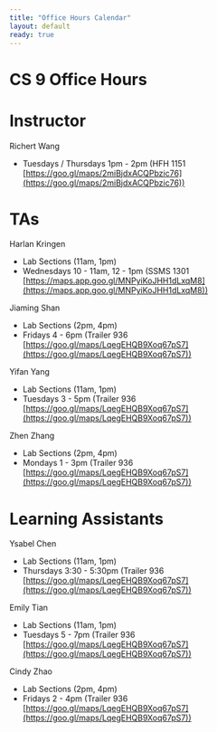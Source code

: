```yaml
---
title: "Office Hours Calendar"
layout: default
ready: true
---
```


<h1><strong>CS 9 Office Hours</strong></h1>

# Instructor
Richert Wang

* Tuesdays / Thursdays 1pm - 2pm (HFH 1151 [https://goo.gl/maps/2miBjdxACQPbzic76](https://goo.gl/maps/2miBjdxACQPbzic76))

# TAs

Harlan Kringen
* Lab Sections (11am, 1pm)
* Wednesdays 10 - 11am, 12 - 1pm (SSMS 1301 [https://maps.app.goo.gl/MNPyiKoJHH1dLxqM8](https://maps.app.goo.gl/MNPyiKoJHH1dLxqM8))

Jiaming Shan
* Lab Sections (2pm, 4pm)
* Fridays 4 - 6pm (Trailer 936 [https://goo.gl/maps/LqegEHQB9Xoq67pS7](https://goo.gl/maps/LqegEHQB9Xoq67pS7))

Yifan Yang
* Lab Sections (11am, 1pm)
* Tuesdays 3 - 5pm (Trailer 936 [https://goo.gl/maps/LqegEHQB9Xoq67pS7](https://goo.gl/maps/LqegEHQB9Xoq67pS7))

Zhen Zhang
* Lab Sections (2pm, 4pm)
* Mondays 1 - 3pm (Trailer 936 [https://goo.gl/maps/LqegEHQB9Xoq67pS7](https://goo.gl/maps/LqegEHQB9Xoq67pS7))

# Learning Assistants

Ysabel Chen
* Lab Sections (11am, 1pm)
* Thursdays 3:30 - 5:30pm (Trailer 936 [https://goo.gl/maps/LqegEHQB9Xoq67pS7](https://goo.gl/maps/LqegEHQB9Xoq67pS7))

Emily Tian
* Lab Sections (11am, 1pm)
* Tuesdays 5 - 7pm (Trailer 936 [https://goo.gl/maps/LqegEHQB9Xoq67pS7](https://goo.gl/maps/LqegEHQB9Xoq67pS7))

Cindy Zhao
* Lab Sections (2pm, 4pm)
* Fridays 2 - 4pm (Trailer 936 [https://goo.gl/maps/LqegEHQB9Xoq67pS7](https://goo.gl/maps/LqegEHQB9Xoq67pS7))